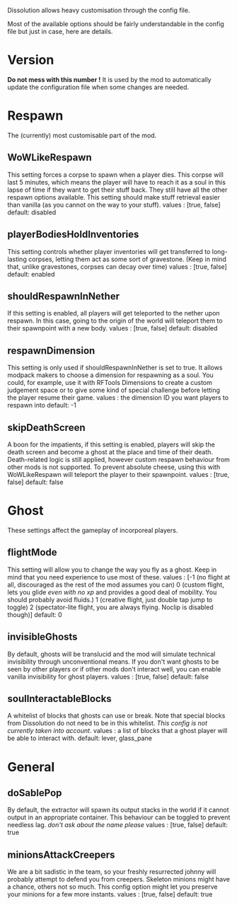 Dissolution allows heavy customisation through the config file.

Most of the available options should be fairly understandable in the config file but just in case, here are details.

# Version
**Do not mess with this number !** It is used by the mod to automatically update the configuration file when some changes are needed.

# Respawn
The (currently) most customisable part of the mod. 

## WoWLikeRespawn
This setting forces a corpse to spawn when a player dies. This corpse will last 5 minutes, which means the player will have to reach it as a soul in this lapse of time if they want to get their stuff back. They still have all the other respawn options available. This setting should make stuff retrieval easier than vanilla (as you cannot on the way to your stuff).
values : [true, false]
default: disabled

## playerBodiesHoldInventories
This setting controls whether player inventories will get transferred to long-lasting corpses, letting them act as some sort of gravestone. (Keep in mind that, unlike gravestones, corpses can decay over time)
values : [true, false]
default: enabled

## shouldRespawnInNether
If this setting is enabled, all players will get teleported to the nether upon respawn. In this case, going to the origin of the world will teleport them to their spawnpoint with a new body.
values : [true, false]
default: disabled

## respawnDimension
This setting is only used if shouldRespawnInNether is set to true. It allows modpack makers to choose a dimension for respawning as a soul. You could, for example, use it with RFTools Dimensions to create a custom judgement space or to give some kind of special challenge before letting the player resume their game.
values : the dimension ID you want players to respawn into
default: -1

## skipDeathScreen
A boon for the impatients, if this setting is enabled, players will skip the death screen and become a ghost at the place and time of their death. Death-related logic is still applied, however custom respawn behaviour from other mods is not supported. To prevent absolute cheese, using this with WoWLikeRespawn will teleport the player to their spawnpoint.
values : [true, false]
default: false

# Ghost
These settings affect the gameplay of incorporeal players.

## flightMode
This setting will allow you to change the way you fly as a ghost. Keep in mind that you need experience to use most of these.
values : [-1 (no flight at all, discouraged as the rest of the mod assumes you can)
          0  (custom flight, lets you glide *even with no xp* and provides a good deal of mobility. You should probably avoid fluids.)
          1  (creative flight, just double tap jump to toggle)
          2  (spectator-lite flight, you are always flying. Noclip is disabled though)]
default: 0

## invisibleGhosts
By default, ghosts will be translucid and the mod will simulate technical invisibility through unconventional means. If you don't want ghosts to be seen by other players or if other mods don't interact well, you can enable vanilla invisibility for ghost players.
values : [true, false]
default: false

## soulInteractableBlocks
A whitelist of blocks that ghosts can use or break. Note that special blocks from Dissolution do not need to be in this whitelist. *This config is not currently taken into account*.
values : a list of blocks that a ghost player will be able to interact with.
default: lever, glass_pane

# General
## doSablePop
By default, the extractor will spawn its output stacks in the world if it cannot output in an appropriate container. This behaviour can be toggled to prevent needless lag. *don't ask about the name please*
values : [true, false]
default: true

## minionsAttackCreepers
We are a bit sadistic in the team, so your freshly resurrected johnny will probably attempt to defend you from creepers. Skeleton minions might have a chance, others not so much.
This config option might let you preserve your minions for a few more instants.
values : [true, false]
default: true
